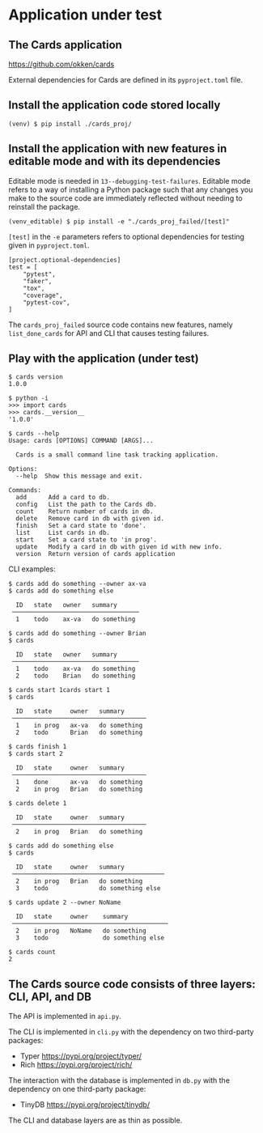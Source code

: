 # Application under test

## The Cards application

https://github.com/okken/cards

External dependencies for Cards are defined in its `pyproject.toml` file.

## Install the application code stored locally
```unix
(venv) $ pip install ./cards_proj/
```

## Install the application with new features in editable mode and with its dependencies

Editable mode is needed in `13--debugging-test-failures`.
Editable mode refers to a way of installing a Python package such that any changes 
you make to the source code are immediately reflected without needing to reinstall the package.

```unix
(venv_editable) $ pip install -e "./cards_proj_failed/[test]"
```

`[test]` in the `-e` parameters refers to optional dependencies for testing given in `pyproject.toml`.

```tolm
[project.optional-dependencies]
test = [
    "pytest",
    "faker",
    "tox",
    "coverage",
    "pytest-cov",
]
```

The `cards_proj_failed` source code contains new features, 
namely `list_done_cards` for API and CLI that causes testing failures.

## Play with the application (under test)

```unix
$ cards version
1.0.0
```

```unix
$ python -i
>>> import cards
>>> cards.__version__
'1.0.0'
```

```unix
$ cards --help
Usage: cards [OPTIONS] COMMAND [ARGS]...

  Cards is a small command line task tracking application.

Options:
  --help  Show this message and exit.

Commands:
  add      Add a card to db.
  config   List the path to the Cards db.
  count    Return number of cards in db.
  delete   Remove card in db with given id.
  finish   Set a card state to 'done'.
  list     List cards in db.
  start    Set a card state to 'in prog'.
  update   Modify a card in db with given id with new info.
  version  Return version of cards application
```

CLI examples:

```unix
$ cards add do something --owner ax-va
$ cards add do something else
                                     
  ID   state   owner   summary       
 ─────────────────────────────────── 
  1    todo    ax-va   do something  

$ cards add do something --owner Brian
$ cards
                                     
  ID   state   owner   summary       
 ─────────────────────────────────── 
  1    todo    ax-va   do something  
  2    todo    Brian   do something  

$ cards start 1cards start 1
$ cards
                                       
  ID   state     owner   summary       
 ───────────────────────────────────── 
  1    in prog   ax-va   do something  
  2    todo      Brian   do something  
                                       
$ cards finish 1
$ cards start 2
                                       
  ID   state     owner   summary       
 ───────────────────────────────────── 
  1    done      ax-va   do something  
  2    in prog   Brian   do something  

$ cards delete 1   

  ID   state     owner   summary       
 ───────────────────────────────────── 
  2    in prog   Brian   do something  
     
$ cards add do something else
$ cards  

  ID   state     owner   summary            
 ────────────────────────────────────────── 
  2    in prog   Brian   do something       
  3    todo              do something else  

$ cards update 2 --owner NoName

  ID   state     owner    summary            
 ─────────────────────────────────────────── 
  2    in prog   NoName   do something       
  3    todo               do something else  

$ cards count
2
```                              

## The Cards source code consists of three layers: CLI, API, and DB

The API is implemented in `api.py`.

The CLI is implemented in `cli.py` with the dependency on two third-party packages:
- Typer https://pypi.org/project/typer/
- Rich https://pypi.org/project/rich/

The interaction with the database is implemented in `db.py` with the dependency on one third-party package:
- TinyDB https://pypi.org/project/tinydb/

The CLI and database layers are as thin as possible. 